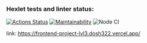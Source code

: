 ### Hexlet tests and linter status:
[![Actions Status](https://github.com/dosh322/frontend-project-lvl3/workflows/hexlet-check/badge.svg)](https://github.com/dosh322/frontend-project-lvl3/actions)
[![Maintainability](https://api.codeclimate.com/v1/badges/cb13918e4b0f49f53a9e/maintainability)](https://codeclimate.com/github/dosh322/frontend-project-lvl3/maintainability)
![Node CI](https://github.com/dosh322/frontend-project-lvl3/workflows/Node%20CI/badge.svg)

link: https://frontend-project-lvl3.dosh322.vercel.app/
